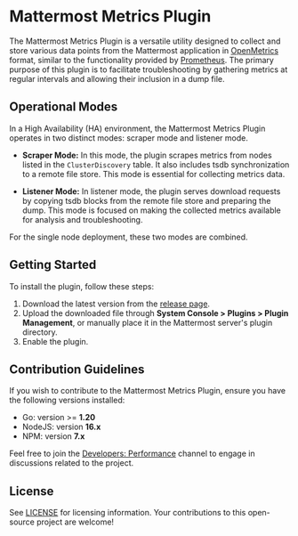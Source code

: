 # Mattermost Metrics Plugin

The Mattermost Metrics Plugin is a versatile utility designed to collect and store various data points from the Mattermost application in [OpenMetrics](https://openmetrics.io/) format, similar to the functionality provided by [Prometheus](https://prometheus.io/). The primary purpose of this plugin is to facilitate troubleshooting by gathering metrics at regular intervals and allowing their inclusion in a dump file.

## Operational Modes

In a High Availability (HA) environment, the Mattermost Metrics Plugin operates in two distinct modes: scraper mode and listener mode.

- **Scraper Mode:** In this mode, the plugin scrapes metrics from nodes listed in the `ClusterDiscovery` table. It also includes tsdb synchronization to a remote file store. This mode is essential for collecting metrics data.

- **Listener Mode:** In listener mode, the plugin serves download requests by copying tsdb blocks from the remote file store and preparing the dump. This mode is focused on making the collected metrics available for analysis and troubleshooting.

For the single node deployment, these two modes are combined.

## Getting Started

To install the plugin, follow these steps:

1. Download the latest version from the [release page](https://github.com/mattermost/mattermost-plugin-metrics/releases).
2. Upload the downloaded file through **System Console > Plugins > Plugin Management**, or manually place it in the Mattermost server's plugin directory.
3. Enable the plugin.

## Contribution Guidelines

If you wish to contribute to the Mattermost Metrics Plugin, ensure you have the following versions installed:

- Go: version >= **1.20**
- NodeJS: version **16.x**
- NPM: version **7.x**

Feel free to join the [Developers: Performance](https://community.mattermost.com/core/channels/developers-performance) channel to engage in discussions related to the project.

## License

See [LICENSE](LICENSE) for licensing information. Your contributions to this open-source project are welcome!

